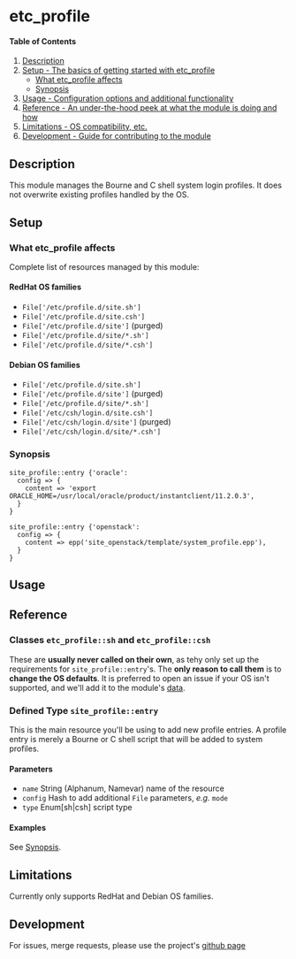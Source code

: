 
# etc_profile

#### Table of Contents

1. [Description](#description)
2. [Setup - The basics of getting started with etc_profile](#setup)
    * [What etc_profile affects](#what-etc_profile-affects)
    * [Synopsis](#synopsis)
3. [Usage - Configuration options and additional functionality](#usage)
4. [Reference - An under-the-hood peek at what the module is doing and how](#reference)
5. [Limitations - OS compatibility, etc.](#limitations)
6. [Development - Guide for contributing to the module](#development)

## Description

This module manages the Bourne and C shell system login profiles.
It does not overwrite existing profiles handled by the OS.

## Setup

### What etc_profile affects

Complete list of resources managed by this module:

#### RedHat OS families

* `File['/etc/profile.d/site.sh']`
* `File['/etc/profile.d/site.csh']`
* `File['/etc/profile.d/site']` (purged)
* `File['/etc/profile.d/site/*.sh']`
* `File['/etc/profile.d/site/*.csh']`

#### Debian OS families

* `File['/etc/profile.d/site.sh']`
* `File['/etc/profile.d/site']` (purged)
* `File['/etc/profile.d/site/*.sh']`
* `File['/etc/csh/login.d/site.csh']`
* `File['/etc/csh/login.d/site']` (purged)
* `File['/etc/csh/login.d/site/*.csh']`

### Synopsis

```puppet
site_profile::entry {'oracle':
  config => {
    content => 'export ORACLE_HOME=/usr/local/oracle/product/instantclient/11.2.0.3',
  }
}
```

```puppet
site_profile::entry {'openstack':
  config => {
    content => epp('site_openstack/template/system_profile.epp'),
  }
}
```

## Usage

## Reference

### Classes `etc_profile::sh` and `etc_profile::csh`

These are **usually never called on their own**, as tehy only set up the requirements for `site_profile::entry`'s.
The **only reason to call them** is to **change the OS defaults**. It is preferred to open an issue if your OS isn't supported, and we'll add it to the module's [data](data).

### Defined Type `site_profile::entry`

This is the main resource you'll be using to add new profile entries.
A profile entry is merely a Bourne or C shell script that will be added to system profiles.

#### Parameters

* `name` String (Alphanum, Namevar) name of the resource
* `config` Hash to add additional `File` parameters, *e.g.* `mode`
* `type` Enum[sh|csh] script type

#### Examples

See [Synopsis](#synopsis).

## Limitations

Currently only supports RedHat and Debian OS families.

## Development

For issues, merge requests, please use the project's [github page](https://git.io/puppet-etc_profile)

